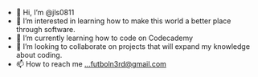 - 👋 Hi, I’m @jls0811
- 👀 I’m interested in learning how to make this world a better place through software. 
- 🌱 I’m currently learning how to code on Codecademy
- 💞️ I’m looking to collaborate on projects that will expand my knowledge about coding. 
- 📫 How to reach me ...futboln3rd@gmail.com

<!---
jls0811/jls0811 is a ✨ special ✨ repository because its `README.md` (this file) appears on your GitHub profile.
You can click the Preview link to take a look at your changes.
--->
